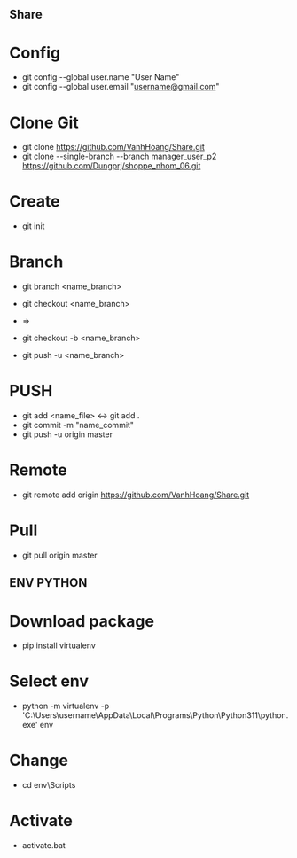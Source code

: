 ## Share

# Config
* git config --global user.name "User Name"
* git config --global user.email "username@gmail.com"

# Clone Git
* git clone https://github.com/VanhHoang/Share.git
* git clone --single-branch --branch manager_user_p2 https://github.com/Dungprj/shoppe_nhom_06.git

# Create 
* git init

# Branch

* git branch <name_branch>
* git checkout <name_branch>
* =>
* git checkout -b <name_branch>

* git push -u <remote> <name_branch>

# PUSH
* git add <name_file>     <->       git add .
* git commit -m "name_commit"
* git push -u origin master 

# Remote
* git remote add origin https://github.com/VanhHoang/Share.git

# Pull
* git pull origin master

## ENV PYTHON 

# Download package
* pip install virtualenv

# Select env
* python -m virtualenv -p 'C:\Users\username\AppData\Local\Programs\Python\Python311\python.exe' env

# Change 
* cd env\Scripts

# Activate
* activate.bat
